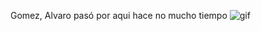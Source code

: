 Gomez, Alvaro pasó por aqui hace no mucho tiempo
![gif](https://github.com/JoseGomez23/ControlDeVersions/assets/147045272/98ef6cbd-ea71-4ebf-a65b-dfdf94bb572c)
